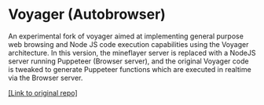# Voyager (Autobrowser)
An experimental fork of voyager aimed at implementing general purpose web browsing and Node JS code execution capabilities using the Voyager architecture. 
In this version, the mineflayer server is replaced with a NodeJS server running Puppeteer (Browser server), and the original Voyager code is tweaked to generate Puppeteer functions which are executed in realtime via the Browser server.

[[Link to original repo]](https://github.com/MineDojo/Voyager/)